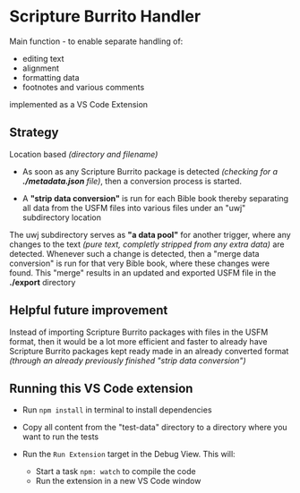 # Scripture Burrito Handler

Main function - to enable separate handling of:

- editing text
- alignment
- formatting data
- footnotes and various comments

implemented as a VS Code Extension

## Strategy

Location based *(directory and filename)*

- As soon as any Scripture Burrito package is detected *(checking for a **./metadata.json** file)*, then a conversion process is started.

- A **"strip data conversion"** is run for each Bible book thereby separating all data from the USFM files into various files under an "uwj" subdirectory location

The uwj subdirectory serves as **"a data pool"** for another trigger, where any changes to the text *(pure text, completly stripped from any extra data)* are detected. Whenever such a change is detected, then a "merge data conversion" is run for that very Bible book, where these changes were found. This "merge" results in an updated and exported USFM file in the **./export** directory

## Helpful future improvement

Instead of importing Scripture Burrito packages with files in the USFM format, then it would be a lot more efficient and faster  to already have Scripture Burrito packages kept ready made in an already converted format *(through an already previously finished "strip data conversion")*

## Running this VS Code extension

- Run `npm install` in terminal to install dependencies
- Copy all content from the "test-data" directory to a directory where you want to run the tests
- Run the `Run Extension` target in the Debug View. This will:
  
  - Start a task `npm: watch` to compile the code
  - Run the extension in a new VS Code window
